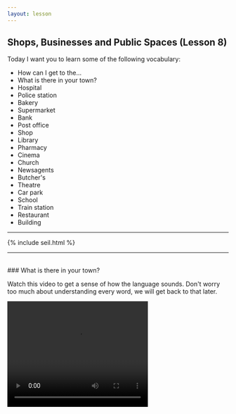 ```yaml
---
layout: lesson
---
```

## Shops, Businesses and Public Spaces (Lesson 8)


Today I want you to learn some of the following vocabulary:

* How can I get to the...
* What is there in your town?
* Hospital
* Police station
* Bakery
* Supermarket
* Bank
* Post office
* Shop
* Library
* Pharmacy
* Cinema
* Church
* Newsagents
* Butcher's 
* Theatre
* Car park
* School
* Train station
* Restaurant 
* Building




<hr>
<div class="our-book">{% include seil.html %}</div>

<hr>

<br class="column">
### What is there in your town?

Watch this video to get a sense of how the language sounds. Don't worry too much about understanding every word, we will get back to that later.


<video width="320" height="240" preload="none">
    <source type="video/youtube" src="http://www.youtube.com/watch?v=5-XvcDBGYGA"/>
#### Vocabulary

* Is there a petrol station near here?
* There's a cinema around the corner
* Is there a car park near...?
* What is there in your town?
* Is there a hospital?
* Is there a sports ground?
* Is there a shopping centre?
* Is there a police station?
* Is there a souvenir shop near here?
* Could you tell me the way to the museum?
* Is this the way to the zoo? 
* Roundabout


<hr>
### Describing Places

<video width="320" height="240" preload="none">
    <source type="video/youtube" src="http://www.youtube.com/watch?v=dw84dkuKsqI" />
</video>

#### Vocabulary

* House 
* School
* Hotel
* Market
* Store
* Airport
* Office
* beach
* Hospital
* Restaurant 
* Bank
* Forest


<hr>

In the next video pay attention to the following words


<video width="320" height="240" preload="none">
    <source type="video/youtube" src="http://www.youtube.com/watch?v=0sNfHrPP_Cw" />
</video>

#### Vocabulary

* What can you buy in a bakery?
* You can buy bread
* What can you do in the library?
* You can read books
* What can you get in the supermarket?
* You can get food
* What can you do in the gym?
* You can workout 
* What can you do at school?
* You can learn
* What can you get in a drugstore?
* You can get medicine





<br class="column">

### Feel the Language

In this next video there is a lot of dialogue. 
Listen to the sounds and don't worry if you do not understand everything.

<video width="320" height="240" preload="none">
    <source type="video/youtube" src="https://www.youtube.com/watch?v=WFRR0zC70-0" />
</video>


<br class="column">

### More words


* I am going to the newsagent's to buy a newspaper 
* I am going to the post office to send a letter
* I am going to the bar to have a drink
* I am going to the restaurant to have a meal
* I am going to the cinema to watch a movie
* I am going to the supermarket to buy some food
* I am going to the library to study
* Where's a good beauty salon in London?
* Where's a good hairdresser in London?
* Where's the nearest pharmacy?
* What's London's most famous Park?
* Hyde Park is London's most famous park
* What's New York mos fanous park?
* Central Park is New York's most famous park
 




